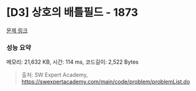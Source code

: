 # [D3] 상호의 배틀필드 - 1873 

[문제 링크](https://swexpertacademy.com/main/code/problem/problemDetail.do?contestProbId=AV5LyE7KD2ADFAXc) 

### 성능 요약

메모리: 21,632 KB, 시간: 114 ms, 코드길이: 2,522 Bytes



> 출처: SW Expert Academy, https://swexpertacademy.com/main/code/problem/problemList.do